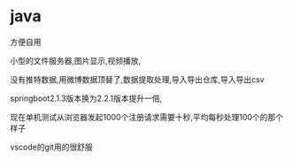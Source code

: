 # java

方便自用

小型的文件服务器,图片显示,视频播放,

没有推特数据,用微博数据顶替了,数据提取处理,导入导出仓库,导入导出csv

springboot2.1.3版本换为2.2.1版本提升一倍,

现在单机测试从浏览器发起1000个注册请求需要十秒,平均每秒处理100个的那个样子

vscode的git用的很舒服


